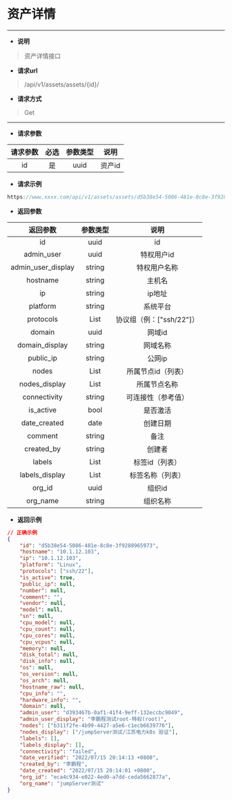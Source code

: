 # **资产详情**

***

+ **说明**

>资产详情接口

+ **请求url**

>/api/v1/assets/assets/{id}/

+ **请求方式**

>Get

***

+ **请求参数**

| 请求参数 | 必选 | 参数类型 |  说明  |
| :------: | :--: | :------: | :----: |
|    id    |  是  |   uuid   | 资产id |

+ **请求示例**

~~~ js
https://www.xxxx.com/api/v1/assets/assets/d5b38e54-5086-481e-8c8e-3f9288965973/
~~~

+ **返回参数**

|      返回参数      |   参数类型   |           说明           |
| :----------------: | :----------: | :----------------------: |
|         id         |     uuid     |            id            |
|     admin_user     |     uuid     |        特权用户id        |
| admin_user_display |    string    |       特权用户名称       |
|      hostname      |    string    |          主机名          |
|         ip         |    string    |          ip地址          |
|      platform      |    string    |         系统平台         |
|     protocols      | List<string> | 协议组（例：["ssh/22"]） |
|       domain       |     uuid     |          网域id          |
|   domain_display   |    string    |         网域名称         |
|     public_ip      |    string    |          公网ip          |
|       nodes        |  List<uuid>  |    所属节点id（列表）    |
|   nodes_display    | List<string> |       所属节点名称       |
|    connectivity    |    string    |    可连接性（参考值）    |
|     is_active      |     bool     |         是否激活         |
|    date_created    |     date     |         创建日期         |
|      comment       |    string    |           备注           |
|     created_by     |    string    |          创建者          |
|       labels       |  List<uuid>  |      标签id（列表）      |
|   labels_display   | List<string> |     标签名称（列表）     |
|       org_id       |     uuid     |          组织id          |
|      org_name      |    string    |         组织名称         |

+ **返回示例**

~~~ json
// 正确示例
{
	"id": "d5b38e54-5086-481e-8c8e-3f9288965973",
	"hostname": "10.1.12.103",
	"ip": "10.1.12.103",
	"platform": "Linux",
	"protocols": ["ssh/22"],
	"is_active": true,
	"public_ip": null,
	"number": null,
	"comment": "",
	"vendor": null,
	"model": null,
	"sn": null,
	"cpu_model": null,
	"cpu_count": null,
	"cpu_cores": null,
	"cpu_vcpus": null,
	"memory": null,
	"disk_total": null,
	"disk_info": null,
	"os": null,
	"os_version": null,
	"os_arch": null,
	"hostname_raw": null,
	"cpu_info": "",
	"hardware_info": "",
	"domain": null,
	"admin_user": "d393467b-0af1-41f4-9eff-132eccbc9049",
	"admin_user_display": "李鹏程测试root-特权(root)",
	"nodes": ["b311f2fe-4b99-4427-a5e6-c1ecb6639776"],
	"nodes_display": ["/jumpServer测试/江苏电力k8s 验证"],
	"labels": [],
	"labels_display": [],
	"connectivity": "failed",
	"date_verified": "2022/07/15 20:14:13 +0800",
	"created_by": "李鹏程",
	"date_created": "2022/07/15 20:14:01 +0800",
	"org_id": "eca4c934-e022-4ed0-a7dd-ceda5662877a",
	"org_name": "jumpServer测试"
}
~~~

